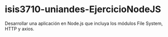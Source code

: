 # isis3710-uniandes-EjercicioNodeJS
Desarrollar una aplicación en Node.js que incluya los módulos File System, HTTP y axios.
